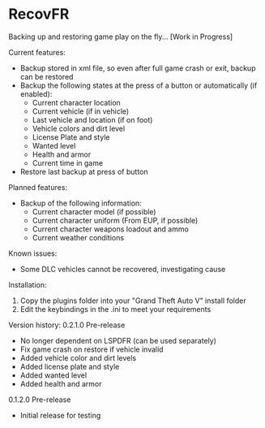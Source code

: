 # RecovFR
Backing up and restoring game play on the fly... [Work in Progress]

Current features:
- Backup stored in xml file, so even after full game crash or exit, backup can be restored
- Backup the following states at the press of a button or automatically (if enabled): 
  - Current character location
  - Current vehicle (if in vehicle)
  - Last vehicle and location (if on foot)
  - Vehicle colors and dirt level
  - License Plate and style
  - Wanted level
  - Health and armor
  - Current time in game
- Restore last backup at press of button

Planned features: 
- Backup of the following information: 
  - Current character model (if possible)
  - Current character uniform (From EUP, if possible)
  - Current character weapons loadout and ammo
  - Current weather conditions 
  
Known issues: 
- Some DLC vehicles cannot be recovered, investigating cause

Installation: 
1. Copy the plugins folder into your "Grand Theft Auto V" install folder 
2. Edit the keybindings in the .ini to meet your requirements

Version history: 
0.2.1.0 Pre-release
- No longer dependent on LSPDFR (can be used separately)
- Fix game crash on restore if vehicle invalid
- Added vehicle color and dirt levels
- Added license plate and style
- Added wanted level
- Added health and armor

0.1.2.0 Pre-release
- Initial release for testing

